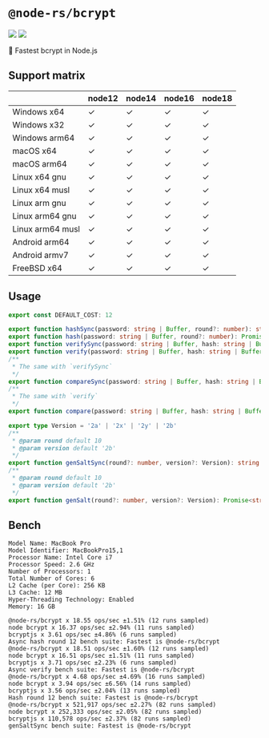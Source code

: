 # `@node-rs/bcrypt`

![](https://github.com/napi-rs/node-rs/workflows/CI/badge.svg)
![](https://img.shields.io/npm/dm/@node-rs/bcrypt.svg?sanitize=true)

🚀 Fastest bcrypt in Node.js

## Support matrix

|                  | node12 | node14 | node16 | node18 |
| ---------------- | ------ | ------ | ------ | ------ |
| Windows x64      | ✓      | ✓      | ✓      | ✓      |
| Windows x32      | ✓      | ✓      | ✓      | ✓      |
| Windows arm64    | ✓      | ✓      | ✓      | ✓      |
| macOS x64        | ✓      | ✓      | ✓      | ✓      |
| macOS arm64      | ✓      | ✓      | ✓      | ✓      |
| Linux x64 gnu    | ✓      | ✓      | ✓      | ✓      |
| Linux x64 musl   | ✓      | ✓      | ✓      | ✓      |
| Linux arm gnu    | ✓      | ✓      | ✓      | ✓      |
| Linux arm64 gnu  | ✓      | ✓      | ✓      | ✓      |
| Linux arm64 musl | ✓      | ✓      | ✓      | ✓      |
| Android arm64    | ✓      | ✓      | ✓      | ✓      |
| Android armv7    | ✓      | ✓      | ✓      | ✓      |
| FreeBSD x64      | ✓      | ✓      | ✓      | ✓      |

## Usage

```typescript
export const DEFAULT_COST: 12

export function hashSync(password: string | Buffer, round?: number): string
export function hash(password: string | Buffer, round?: number): Promise<string>
export function verifySync(password: string | Buffer, hash: string | Buffer): boolean
export function verify(password: string | Buffer, hash: string | Buffer): Promise<boolean>
/**
 * The same with `verifySync`
 */
export function compareSync(password: string | Buffer, hash: string | Buffer): boolean
/**
 * The same with `verify`
 */
export function compare(password: string | Buffer, hash: string | Buffer): Promise<boolean>

export type Version = '2a' | '2x' | '2y' | '2b'
/**
 * @param round default 10
 * @param version default '2b'
 */
export function genSaltSync(round?: number, version?: Version): string
/**
 * @param round default 10
 * @param version default '2b'
 */
export function genSalt(round?: number, version?: Version): Promise<string>
```

## Bench

```
Model Name: MacBook Pro
Model Identifier: MacBookPro15,1
Processor Name: Intel Core i7
Processor Speed: 2.6 GHz
Number of Processors: 1
Total Number of Cores: 6
L2 Cache (per Core): 256 KB
L3 Cache: 12 MB
Hyper-Threading Technology: Enabled
Memory: 16 GB
```

```text
@node-rs/bcrypt x 18.55 ops/sec ±1.51% (12 runs sampled)
node bcrypt x 16.37 ops/sec ±2.94% (11 runs sampled)
bcryptjs x 3.61 ops/sec ±4.86% (6 runs sampled)
Async hash round 12 bench suite: Fastest is @node-rs/bcrypt
@node-rs/bcrypt x 18.51 ops/sec ±1.60% (12 runs sampled)
node bcrypt x 16.51 ops/sec ±1.51% (11 runs sampled)
bcryptjs x 3.71 ops/sec ±2.23% (6 runs sampled)
Async verify bench suite: Fastest is @node-rs/bcrypt
@node-rs/bcrypt x 4.68 ops/sec ±4.69% (16 runs sampled)
node bcrypt x 3.94 ops/sec ±6.56% (14 runs sampled)
bcryptjs x 3.56 ops/sec ±2.04% (13 runs sampled)
Hash round 12 bench suite: Fastest is @node-rs/bcrypt
@node-rs/bcrypt x 521,917 ops/sec ±2.27% (82 runs sampled)
node bcrypt x 252,333 ops/sec ±2.05% (82 runs sampled)
bcryptjs x 110,578 ops/sec ±2.37% (82 runs sampled)
genSaltSync bench suite: Fastest is @node-rs/bcrypt
```
